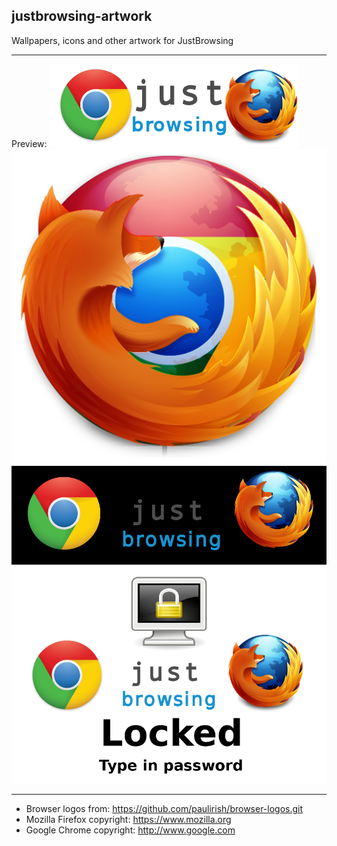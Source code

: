 justbrowsing-artwork
--------------------

Wallpapers, icons and other artwork for JustBrowsing

--------------------
Preview:
![Alt text](justbrowsing-text.png "Text logo")
![Alt text](justbrowsing-circle.png "Circle logo")
![Alt text](justbrowsing-banner.png "Banner")
![Alt text](justbrowsing-lockscreen.png "Lockscreen")

--------------------
- Browser logos from: https://github.com/paulirish/browser-logos.git
- Mozilla Firefox copyright: https://www.mozilla.org
- Google Chrome copyright: http://www.google.com
